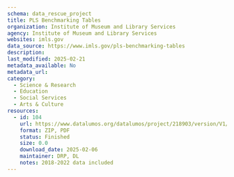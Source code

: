 ```yaml
---
schema: data_rescue_project 
title: PLS Benchmarking Tables
organization: Institute of Museum and Library Services
agency: Institute of Museum and Library Services
websites: imls.gov
data_source: https://www.imls.gov/pls-benchmarking-tables
description: 
last_modified: 2025-02-21
metadata_available: No
metadata_url: 
category:
  - Science & Research 
  - Education 
  - Social Services 
  - Arts & Culture 
resources:
  - id: 104
    url: https://www.datalumos.org/datalumos/project/218903/version/V1/view
    format: ZIP, PDF
    status: Finished
    size: 0.0
    download_date: 2025-02-06
    maintainer: DRP, DL
    notes: 2018-2022 data included
---
```

